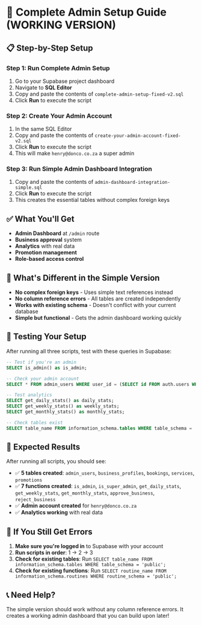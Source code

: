 # 🚀 Complete Admin Setup Guide (WORKING VERSION)

## 📋 **Step-by-Step Setup**

### **Step 1: Run Complete Admin Setup**
1. Go to your Supabase project dashboard
2. Navigate to **SQL Editor**
3. Copy and paste the contents of `complete-admin-setup-fixed-v2.sql`
4. Click **Run** to execute the script

### **Step 2: Create Your Admin Account**
1. In the same SQL Editor
2. Copy and paste the contents of `create-your-admin-account-fixed-v2.sql`
3. Click **Run** to execute the script
4. This will make `henry@donco.co.za` a super admin

### **Step 3: Run Simple Admin Dashboard Integration**
1. Copy and paste the contents of `admin-dashboard-integration-simple.sql`
2. Click **Run** to execute the script
3. This creates the essential tables without complex foreign keys

## ✅ **What You'll Get**

- **Admin Dashboard** at `/admin` route
- **Business approval** system
- **Analytics** with real data
- **Promotion management**
- **Role-based access control**

## 🔧 **What's Different in the Simple Version**

- **No complex foreign keys** - Uses simple text references instead
- **No column reference errors** - All tables are created independently
- **Works with existing schema** - Doesn't conflict with your current database
- **Simple but functional** - Gets the admin dashboard working quickly

## 🧪 **Testing Your Setup**

After running all three scripts, test with these queries in Supabase:

```sql
-- Test if you're an admin
SELECT is_admin() as is_admin;

-- Check your admin account
SELECT * FROM admin_users WHERE user_id = (SELECT id FROM auth.users WHERE email = 'henry@donco.co.za');

-- Test analytics
SELECT get_daily_stats() as daily_stats;
SELECT get_weekly_stats() as weekly_stats;
SELECT get_monthly_stats() as monthly_stats;

-- Check tables exist
SELECT table_name FROM information_schema.tables WHERE table_schema = 'public' AND table_name IN ('admin_users', 'business_profiles', 'bookings', 'services', 'promotions');
```

## 🎯 **Expected Results**

After running all scripts, you should see:
- ✅ **5 tables created**: `admin_users`, `business_profiles`, `bookings`, `services`, `promotions`
- ✅ **7 functions created**: `is_admin`, `is_super_admin`, `get_daily_stats`, `get_weekly_stats`, `get_monthly_stats`, `approve_business`, `reject_business`
- ✅ **Admin account created** for `henry@donco.co.za`
- ✅ **Analytics working** with real data

## 🚨 **If You Still Get Errors**

1. **Make sure you're logged in** to Supabase with your account
2. **Run scripts in order**: 1 → 2 → 3
3. **Check for existing tables**: Run `SELECT table_name FROM information_schema.tables WHERE table_schema = 'public';`
4. **Check for existing functions**: Run `SELECT routine_name FROM information_schema.routines WHERE routine_schema = 'public';`

## 📞 **Need Help?**

The simple version should work without any column reference errors. It creates a working admin dashboard that you can build upon later!
